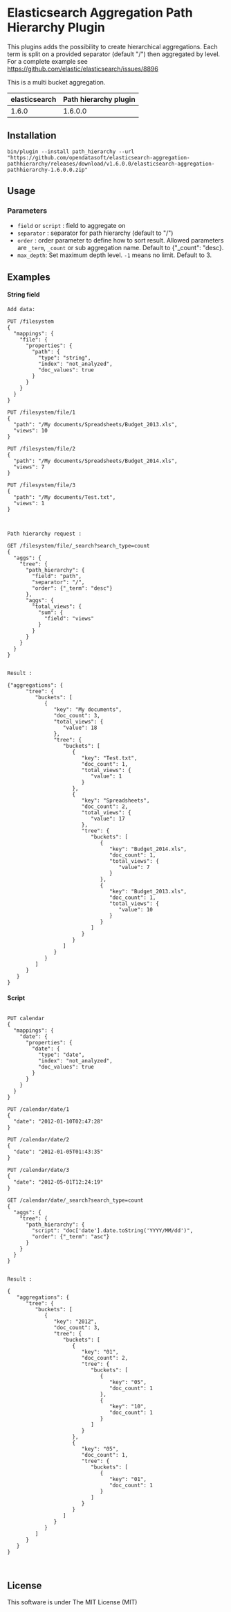 Elasticsearch Aggregation Path Hierarchy Plugin
=========================================

This plugins adds the possibility to create hierarchical aggregations.
Each term is split on a provided separator (default "/") then aggregated by level.
For a complete example see https://github.com/elastic/elasticsearch/issues/8896

This is a multi bucket aggregation.

| elasticsearch | Path hierarchy plugin     |
|---------------|---------------------------|
| 1.6.0         | 1.6.0.0                   |


Installation
------------

`bin/plugin --install path_hierarchy --url "https://github.com/opendatasoft/elasticsearch-aggregation-pathhierarchy/releases/download/v1.6.0.0/elasticsearch-aggregation-pathhierarchy-1.6.0.0.zip"`


Usage
-----

### Parameters

 - `field` or `script` : field to aggregate on
 - `separator` : separator for path hierarchy (default to "/")
 - `order` : order parameter to define how to sort result. Allowed parameters are `_term`, `_count` or sub aggregation name. Default to {"_count": "desc}.
 - `max_depth`: Set maximum depth level. `-1` means no limit. Default to 3.


Examples
-------

#### String field

```
Add data:

PUT /filesystem
{
  "mappings": {
    "file": {
      "properties": {
        "path": {
          "type": "string",
          "index": "not_analyzed",
          "doc_values": true
        }
      }
    }
  }
}

PUT /filesystem/file/1
{
  "path": "/My documents/Spreadsheets/Budget_2013.xls",
  "views": 10
}

PUT /filesystem/file/2
{
  "path": "/My documents/Spreadsheets/Budget_2014.xls",
  "views": 7
}

PUT /filesystem/file/3
{
  "path": "/My documents/Test.txt",
  "views": 1
}



Path hierarchy request :

GET /filesystem/file/_search?search_type=count
{
  "aggs": {
    "tree": {
      "path_hierarchy": {
        "field": "path",
        "separator": "/",
        "order": {"_term": "desc"}
      },
      "aggs": {
        "total_views": {
          "sum": {
            "field": "views"
          }
        }
      }
    }
  }
}


Result :

{"aggregations": {
      "tree": {
         "buckets": [
            {
               "key": "My documents",
               "doc_count": 3,
               "total_views": {
                  "value": 18
               },
               "tree": {
                  "buckets": [
                     {
                        "key": "Test.txt",
                        "doc_count": 1,
                        "total_views": {
                           "value": 1
                        }
                     },
                     {
                        "key": "Spreadsheets",
                        "doc_count": 2,
                        "total_views": {
                           "value": 17
                        },
                        "tree": {
                           "buckets": [
                              {
                                 "key": "Budget_2014.xls",
                                 "doc_count": 1,
                                 "total_views": {
                                    "value": 7
                                 }
                              },
                              {
                                 "key": "Budget_2013.xls",
                                 "doc_count": 1,
                                 "total_views": {
                                    "value": 10
                                 }
                              }
                           ]
                        }
                     }
                  ]
               }
            }
         ]
      }
   }
}

```

#### Script

```

PUT calendar
{
  "mappings": {
    "date": {
      "properties": {
        "date": {
          "type": "date",
          "index": "not_analyzed",
          "doc_values": true
        }
      }
    }
  }
}

PUT /calendar/date/1
{
  "date": "2012-01-10T02:47:28"
}

PUT /calendar/date/2
{
  "date": "2012-01-05T01:43:35"
}

PUT /calendar/date/3
{
  "date": "2012-05-01T12:24:19"
}

GET /calendar/date/_search?search_type=count
{
  "aggs": {
    "tree": {
      "path_hierarchy": {
        "script": "doc['date'].date.toString('YYYY/MM/dd')",
        "order": {"_term": "asc"}
      }
    }
  }
}


Result :

{
   "aggregations": {
      "tree": {
         "buckets": [
            {
               "key": "2012",
               "doc_count": 3,
               "tree": {
                  "buckets": [
                     {
                        "key": "01",
                        "doc_count": 2,
                        "tree": {
                           "buckets": [
                              {
                                 "key": "05",
                                 "doc_count": 1
                              },
                              {
                                 "key": "10",
                                 "doc_count": 1
                              }
                           ]
                        }
                     },
                     {
                        "key": "05",
                        "doc_count": 1,
                        "tree": {
                           "buckets": [
                              {
                                 "key": "01",
                                 "doc_count": 1
                              }
                           ]
                        }
                     }
                  ]
               }
            }
         ]
      }
   }
}



```



License
-------

This software is under The MIT License (MIT)
